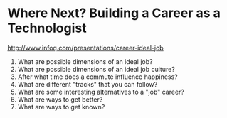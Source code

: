 # Where Next? Building a Career as a Technologist

<http://www.infoq.com/presentations/career-ideal-job>

1. What are possible dimensions of an ideal job?
2. What are possible dimensions of an ideal job culture?
3. After what time does a commute influence happiness?
4. What are different "tracks" that you can follow?
5. What are some interesting alternatives to a "job" career?
6. What are ways to get better?
7. What are ways to get known?
